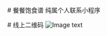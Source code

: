 # 餐餐饱食谱
纯属个人联系小程序

# 线上二维码
![Image text](https://dcdn.it120.cc/2020/02/22/03fb5df7-72b5-438d-abad-9af5615950db.jpg)